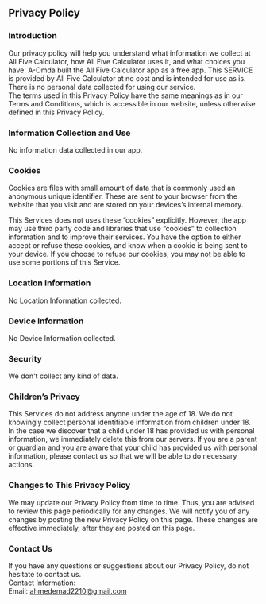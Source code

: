 Privacy Policy  
----------------

### Introduction  
Our privacy policy will help you understand what information we collect at All Five Calculator, how All Five Calculator uses it, and what choices you have.
A-Omda built the All Five Calculator app as a free app. This SERVICE is provided by All Five Calculator at no cost and is intended for use as is.
There is no personal data collected for using our service.  
The terms used in this Privacy Policy have the same meanings as in our Terms and Conditions, which is accessible in our website, unless otherwise  defined in this Privacy Policy.

### Information Collection and Use  
No information data collected in our app. 

### Cookies  
Cookies are files with small amount of data that is commonly used an anonymous unique identifier. These are sent to your browser from the website that you visit and are stored on your devices’s internal memory.  

This Services does not uses these “cookies” explicitly. However, the app may use third party code and libraries that use “cookies” to collection information and to improve their services. You have the option  to either accept or refuse these cookies, and know when a cookie is being sent to your device. If you choose to refuse our cookies, you may not be able to use some portions of this Service.  

### Location Information  
No Location Information collected.  

### Device Information  
No Device Information collected.  

### Security  
We don't collect any kind of data.  

### Children’s Privacy  
This Services do not address anyone under the age of 18. We do not knowingly collect personal identifiable information from children under 18. In the case we discover that a child under 18 has provided us with personal information, we immediately delete this from our servers. If you  are  a  parent  or  guardian and you are aware that your child has provided us with personal information, please contact us so that we will be able to do necessary actions.  

### Changes to This Privacy Policy  
We may update our Privacy Policy from time to time. Thus, you are advised to review this page periodically for any changes. We will notify you of any changes by posting the new Privacy Policy on this page. These changes are effective immediately, after they are posted on this page.  

### Contact Us  
If you have any questions or suggestions about our Privacy Policy, do not hesitate to contact us.  
Contact Information:  
Email: ahmedemad2210@gmail.com 
